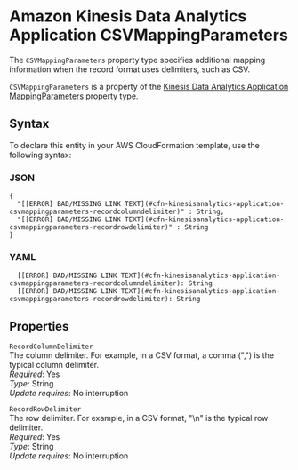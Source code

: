 # Amazon Kinesis Data Analytics Application CSVMappingParameters<a name="aws-properties-kinesisanalytics-application-csvmappingparameters"></a>

The `CSVMappingParameters` property type specifies additional mapping information when the record format uses delimiters, such as CSV\. 

 `CSVMappingParameters` is a property of the [Kinesis Data Analytics Application MappingParameters](aws-properties-kinesisanalytics-application-mappingparameters.md) property type\. 

## Syntax<a name="aws-properties-kinesisanalytics-application-csvmappingparameters-syntax"></a>

To declare this entity in your AWS CloudFormation template, use the following syntax:

### JSON<a name="aws-properties-kinesisanalytics-application-csvmappingparameters-syntax.json"></a>

```
{
  "[[ERROR] BAD/MISSING LINK TEXT](#cfn-kinesisanalytics-application-csvmappingparameters-recordcolumndelimiter)" : String,
  "[[ERROR] BAD/MISSING LINK TEXT](#cfn-kinesisanalytics-application-csvmappingparameters-recordrowdelimiter)" : String
}
```

### YAML<a name="aws-properties-kinesisanalytics-application-csvmappingparameters-syntax.yaml"></a>

```
  [[ERROR] BAD/MISSING LINK TEXT](#cfn-kinesisanalytics-application-csvmappingparameters-recordcolumndelimiter): String
  [[ERROR] BAD/MISSING LINK TEXT](#cfn-kinesisanalytics-application-csvmappingparameters-recordrowdelimiter): String
```

## Properties<a name="aws-properties-kinesisanalytics-application-csvmappingparameters-properties"></a>

`RecordColumnDelimiter`  
The column delimiter\. For example, in a CSV format, a comma \(","\) is the typical column delimiter\.   
 *Required*: Yes  
 *Type*: String  
 *Update requires*: No interruption 

`RecordRowDelimiter`  
The row delimiter\. For example, in a CSV format, "\\n" is the typical row delimiter\.   
 *Required*: Yes  
 *Type*: String  
 *Update requires*: No interruption 
